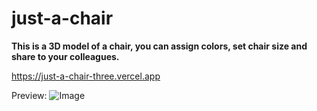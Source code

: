 
# just-a-chair

**This is a 3D model of a chair, you can assign colors, set chair size and share to your colleagues.**

https://just-a-chair-three.vercel.app

Preview: 
![Image](https://github.com/kmavillanosa/just-a-chair/blob/main/headline.png?raw=true)